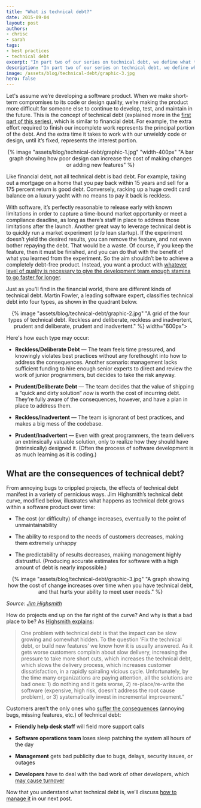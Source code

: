 ```yaml
---
title: "What is technical debt?"
date: 2015-09-04
layout: post
authors:
- chrisc
- sarah
tags:
- best practices
- technical debt
excerpt: "In part two of our series on technical debt, we define what technical debt is and how it can negatively impact your organization or project."
description: "In part two of our series on technical debt, we define what technical debt is and how it can negatively impact your organization or project."
image: /assets/blog/technical-debt/graphic-3.jpg
hero: false
---
```


Let's assume we’re developing a software product. When we make
short-term compromises to its code or design quality, we’re making the
product more difficult for someone else to continue to develop, test,
and maintain in the future. This is the concept of technical debt
(explained more in the [first part of this
series](https://18f.gsa.gov/2015/08/07/technical-debt-1/)), which is
similar to financial debt. For example, the extra effort required to
finish our incomplete work represents the principal portion of the debt.
And the extra time it takes to work with our unwieldy code or design,
until it’s fixed, represents the interest portion.

<div style="text-align:center">
{% image "assets/blog/technical-debt/graphic-1.jpg" "width-400px" "A bar graph showing how poor design can increase the cost of making changes or adding new features" %}
</div>

Like financial debt, not all technical debt is bad debt. For example,
taking out a mortgage on a home that you pay back within 15 years and
sell for a 175 percent return is good debt. Conversely, racking up a
huge credit card balance on a luxury yacht with no means to pay it back
is reckless.

With software, it’s perfectly reasonable to release early with known
limitations in order to capture a time-bound market opportunity or meet
a compliance deadline, as long as there’s staff in place to address
those limitations after the launch. Another great way to leverage
technical debt is to quickly run a market experiment (*a la* lean
startup). If the experiment doesn’t yield the desired results, you can
remove the feature, and not even bother repaying the debt. That would be
a waste. Of course, if you keep the feature, then it must be finished,
and you can do that with the benefit of what you learned from the
experiment. So the aim shouldn’t be to achieve a completely debt-free
product. Instead, you want a product with [whatever level of quality is
necessary to give the development team enough stamina to go faster for
longer](http://martinfowler.com/bliki/DesignStaminaHypothesis.html).

Just as you'll find in the financial world, there are different kinds of
technical debt. Martin Fowler, a leading software expert, classifies
technical debt into four types, as shown in the quadrant below.

<div style="text-align:center">
{% image "assets/blog/technical-debt/graphic-2.jpg" "A grid of the four types of technical debt. Reckless and deliberate, reckless and inadvertent, prudent and deliberate, prudent and inadvertent." %} width="600px">
</div>

Here's how each type may occur:

-   **Reckless/Deliberate Debt** — The team feels time pressured, and knowingly violates best practices without any forethought into how to address the consequences. Another scenario: management lacks sufficient funding to hire enough senior experts to direct and review the work of junior programmers, but decides to take the risk anyway.

-   **Prudent/Deliberate Debt** — The team decides that the value of shipping a “quick and dirty solution” *now* is worth the cost of incurring debt. They’re fully aware of the consequences, however, and have a plan in place to address them.

-   **Reckless/Inadvertent** — The team is ignorant of best practices, and makes a big mess of the codebase.

-   **Prudent/Inadvertent** — Even with great programmers, the team delivers an extrinsically valuable solution, only to realize how they should have (intrinsically) designed it. (Often the process of software development is as much learning as it is coding.)

## What are the consequences of technical debt?

From annoying bugs to crippled projects, the effects of technical debt
manifest in a variety of pernicious ways. Jim Highsmith’s technical debt
curve, modified below, illustrates what happens as technical debt grows
within a software product over time:

-   The cost (or difficulty) of change increases, eventually to the point of unmaintainability

-   The ability to respond to the needs of customers decreases, making them extremely unhappy

-   The predictability of results decreases, making management highly distrustful. (Producing accurate estimates for software with a high amount of debt is nearly impossible.)

<div style="text-align:center">
{% image "assets/blog/technical-debt/graphic-3.jpg" "A graph showing how the cost of change increases over time when you have technical debt, and that hurts your ability to meet user needs." %}
</div>

*Source: [Jim
Highsmith](http://jimhighsmith.com/the-financial-implications-of-technical-debt/)*

How do projects end up on the far right of the curve? And why is that a
bad place to be? As [Highsmith
explains](http://jimhighsmith.com/the-financial-implications-of-technical-debt/):

> One problem with technical debt is that the impact can be slow growing
> and somewhat hidden. To the question ‘Fix the technical debt, or build
> new features’ we know how it is usually answered. As it gets worse
> customers complain about slow delivery, increasing the pressure to
> take more short cuts, which increases the technical debt, which slows
> the delivery process, which increases customer dissatisfaction, in a
> rapidly spiraling vicious cycle. Unfortunately, by the time many
> organizations are paying attention, all the solutions are bad ones: 1)
> do nothing and it gets worse, 2) re-place/re-write the software
> (expensive, high risk, doesn’t address the root cause problem), or 3)
> systematically invest in incremental improvement.”

Customers aren’t the only ones who [suffer the
consequences](http://www.infoq.com/articles/managing-technical-debt)
(annoying bugs, missing features, etc.) of technical debt:

-   **Friendly help desk staff** will field more support calls

-   **Software operations team** loses sleep patching the system all hours of the day

-   **Management** gets bad publicity due to bugs, delays, security issues, or outages

-   **Developers** have to deal with the bad work of other developers, which [may cause turnover](http://www.industriallogic.com/blog/technical-debt-considered/)

Now that you understand what technical debt is, we’ll discuss [how to
manage it](https://18f.gsa.gov/2015/10/05/managing-technical-debt/) in our next post.

